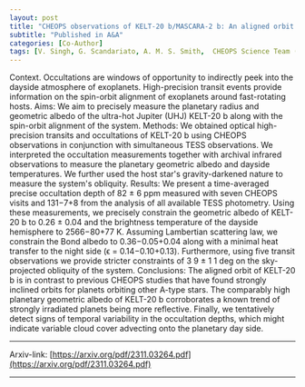 ```yaml
---
layout: post
title: "CHEOPS observations of KELT-20 b/MASCARA-2 b: An aligned orbit and signs of variability from a reflective day side"
subtitle: "Published in A&A"
categories: [Co-Author]
tags: [V. Singh, G. Scandariato, A. M. S. Smith,  CHEOPS Science Team (including J.Venturini)]
---
```


Context. Occultations are windows of opportunity to indirectly peek into the dayside atmosphere of exoplanets. High-precision transit events provide information on the spin-orbit alignment of exoplanets around fast-rotating hosts.
Aims: We aim to precisely measure the planetary radius and geometric albedo of the ultra-hot Jupiter (UHJ) KELT-20 b along with the spin-orbit alignment of the system.
Methods: We obtained optical high-precision transits and occultations of KELT-20 b using CHEOPS observations in conjunction with simultaneous TESS observations. We interpreted the occultation measurements together with archival infrared observations to measure the planetary geometric albedo and dayside temperatures. We further used the host star's gravity-darkened nature to measure the system's obliquity.
Results: We present a time-averaged precise occultation depth of 82 ± 6 ppm measured with seven CHEOPS visits and 131−7+8 from the analysis of all available TESS photometry. Using these measurements, we precisely constrain the geometric albedo of KELT-20 b to 0.26 ± 0.04 and the brightness temperature of the dayside hemisphere to 2566−80+77 K. Assuming Lambertian scattering law, we constrain the Bond albedo to 0.36−0.05+0.04 along with a minimal heat transfer to the night side (ϵ = 0.14−0.10+0.13). Furthermore, using five transit observations we provide stricter constraints of 3 9 ± 1 1 deg on the sky-projected obliquity of the system.
Conclusions: The aligned orbit of KELT-20 b is in contrast to previous CHEOPS studies that have found strongly inclined orbits for planets orbiting other A-type stars. The comparably high planetary geometric albedo of KELT-20 b corroborates a known trend of strongly irradiated planets being more reflective. Finally, we tentatively detect signs of temporal variability in the occultation depths, which might indicate variable cloud cover advecting onto the planetary day side. 

---


Arxiv-link: [https://arxiv.org/pdf/2311.03264.pdf](https://arxiv.org/pdf/2311.03264.pdf)

---
